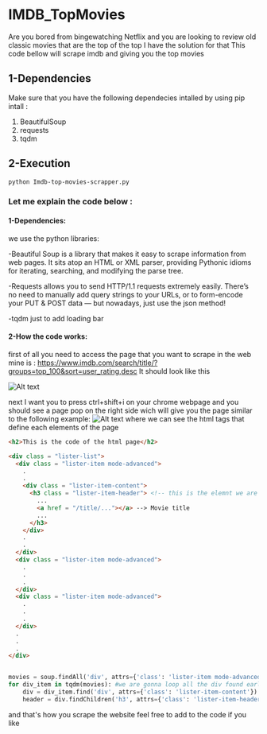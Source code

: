 # IMDB_TopMovies
Are you bored from bingewatching Netflix and you are looking to review old classic movies that are the top of the top 
I have the solution for that This code bellow will scrape imdb and giving you the top movies 



## 1-Dependencies
Make sure that you have the following dependecies intalled by using pip intall :

1. BeautifulSoup
2. requests
3. tqdm
## 2-Execution
``` python Imdb-top-movies-scrapper.py ```

### Let me explain the code below :
#### 1-Dependencies:
we use the python libraries:

-Beautiful Soup is a library that makes it easy to scrape information from web pages. It sits atop an HTML or XML parser, providing Pythonic idioms for iterating, searching, and modifying the parse tree.

-Requests allows you to send HTTP/1.1 requests extremely easily. There’s no need to manually add query strings to your URLs, or to form-encode your PUT & POST data — but nowadays, just use the json method!

-tqdm just to add loading bar 

#### 2-How the code works:
first of all you need to access the page that you want to scrape in the web mine is :
https://www.imdb.com/search/title/?groups=top_100&sort=user_rating,desc
It should look like this 

![Alt text](Images/index%20page.JPG "index page")

next I want you to press ctrl+shift+i on your chrome webpage and you should see a page pop on the right side wich will give you the page similar to the following example:
![Alt text](Images/tags%20and%20images.png "code html to the side ")
where we can see the html tags that define each elements of the page 
```html
<h2>This is the code of the html page</h2>

<div class = "lister-list">
  <div class = "lister-item mode-advanced">
    .
    .
    <div class = "lister-item-content">
      <h3 class = "lister-item-header"> <!-- this is the elemnt we are looking for wich represent the title of the movie -->
        ...
        <a href = "/title/..."></a> --> Movie title
        ...
      </h3>
    </div>
    .
    .
  </div>
  <div class = "lister-item mode-advanced">
    .
    .
    .
  </div>
  <div class = "lister-item mode-advanced">
    .
    .
    .
  </div>
  .
  .
  .
</div>
```


``` python	code 

movies = soup.findAll('div', attrs={'class': 'lister-item mode-advanced'}) # this code is used to scrape all the div elemnts from the websites wich contain a div with class lister-item mode-advanced
for div_item in tqdm(movies): #we are gonna loop all the div found earlier 
    div = div_item.find('div', attrs={'class': 'lister-item-content'}) # we get the class item contain lister 'item -content 
    header = div.findChildren('h3', attrs={'class': 'lister-item-header'}) # and finnaly we get the title of the movie

```
and that's how you scrape the website feel free to add to the code if you like 